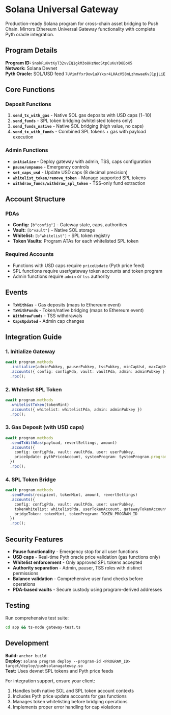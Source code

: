 # Solana Universal Gateway

Production-ready Solana program for cross-chain asset bridging to Push Chain. Mirrors Ethereum Universal Gateway functionality with complete Pyth oracle integration.

## Program Details

**Program ID:** `9nokRuXvtKyT32vvEQ1gkM3o8HzNooStpCuKuYD8BoX5`  
**Network:** Solana Devnet  
**Pyth Oracle:** SOL/USD feed `7UVimffxr9ow1uXYxsr4LHAcV58mLzhmwaeKvJ1pjLiE`

## Core Functions

### Deposit Functions
1. **`send_tx_with_gas`** - Native SOL gas deposits with USD caps ($1-$10)
2. **`send_funds`** - SPL token bridging (whitelisted tokens only)
3. **`send_funds_native`** - Native SOL bridging (high value, no caps)
4. **`send_tx_with_funds`** - Combined SPL tokens + gas with payload execution

### Admin Functions
- **`initialize`** - Deploy gateway with admin, TSS, caps configuration
- **`pause/unpause`** - Emergency controls
- **`set_caps_usd`** - Update USD caps (8 decimal precision)
- **`whitelist_token/remove_token`** - Manage supported SPL tokens
- **`withdraw_funds/withdraw_spl_token`** - TSS-only fund extraction

## Account Structure

### PDAs
- **Config:** `[b"config"]` - Gateway state, caps, authorities
- **Vault:** `[b"vault"]` - Native SOL storage
- **Whitelist:** `[b"whitelist"]` - SPL token registry
- **Token Vaults:** Program ATAs for each whitelisted SPL token

### Required Accounts
- Functions with USD caps require `priceUpdate` (Pyth price feed)
- SPL functions require user/gateway token accounts and token program
- Admin functions require `admin` or `tss` authority

## Events
- **`TxWithGas`** - Gas deposits (maps to Ethereum event)
- **`TxWithFunds`** - Token/native bridging (maps to Ethereum event)
- **`WithdrawFunds`** - TSS withdrawals
- **`CapsUpdated`** - Admin cap changes

## Integration Guide

### 1. Initialize Gateway
```typescript
await program.methods
  .initialize(adminPubkey, pauserPubkey, tssPubkey, minCapUsd, maxCapUsd, pythFeedId)
  .accounts({ config: configPda, vault: vaultPda, admin: adminPubkey })
  .rpc();
```

### 2. Whitelist SPL Token
```typescript
await program.methods
  .whitelistToken(tokenMint)
  .accounts({ whitelist: whitelistPda, admin: adminPubkey })
  .rpc();
```

### 3. Gas Deposit (with USD caps)
```typescript
await program.methods
  .sendTxWithGas(payload, revertSettings, amount)
  .accounts({
    config: configPda, vault: vaultPda, user: userPubkey,
    priceUpdate: pythPriceAccount, systemProgram: SystemProgram.programId
  })
  .rpc();
```

### 4. SPL Token Bridge
```typescript
await program.methods
  .sendFunds(recipient, tokenMint, amount, revertSettings)
  .accounts({
    config: configPda, vault: vaultPda, user: userPubkey,
    tokenWhitelist: whitelistPda, userTokenAccount, gatewayTokenAccount,
    bridgeToken: tokenMint, tokenProgram: TOKEN_PROGRAM_ID
  })
  .rpc();
```

## Security Features

- **Pause functionality** - Emergency stop for all user functions
- **USD caps** - Real-time Pyth oracle price validation (gas functions only)
- **Whitelist enforcement** - Only approved SPL tokens accepted
- **Authority separation** - Admin, pauser, TSS roles with distinct permissions
- **Balance validation** - Comprehensive user fund checks before operations
- **PDA-based vaults** - Secure custody using program-derived addresses

## Testing

Run comprehensive test suite:
```bash
cd app && ts-node gateway-test.ts
```

## Development

**Build:** `anchor build`  
**Deploy:** `solana program deploy --program-id <PROGRAM_ID> target/deploy/pushsolanagateway.so`  
**Test:** Uses devnet SPL tokens and Pyth price feeds

For integration support, ensure your client:
1. Handles both native SOL and SPL token account contexts
2. Includes Pyth price update accounts for gas functions
3. Manages token whitelisting before bridging operations
4. Implements proper error handling for cap violations